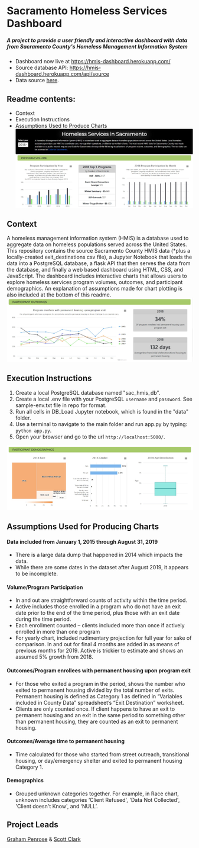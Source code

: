 # Sacramento Homeless Services Dashboard

##### A project to provide a user friendly and interactive dashboard with data from Sacramento County's Homeless Management Information System

* Dashboard now live at https://hmis-dashboard.herokuapp.com/
* Source database API: https://hmis-dashboard.herokuapp.com/api/source 
* Data source [here](https://github.com/code4sac/sacramento-county-homeless-hmis-data/tree/master/data).

## Readme contents:
* Context
* Execution Instructions
* Assumptions Used to Produce Charts
![top_of_dash](images/HMIS_dash_top.JPG)

## Context

A homeless management information system (HMIS) is a database used to aggregate data on homeless populations served across the United States. This repository contains the source Sacramento County HMIS data (\*plus a locally-created exit_destinations csv file), a Jupyter Notebook that loads the data into a PostgreSQL database, a flask API that then serves the data from the database, and finally a web based dashboard using HTML, CSS, and JavaScript. The dashboard includes interactive charts that allows users to explore homeless services program volumes, outcomes, and participant demographics. An explanation of assumptions made for chart plotting is also included at the bottom of this readme.
![mid_dash](images/HMIS_dash_middle.JPG)


## Execution Instructions

1. Create a local PostgreSQL database named "sac_hmis_db".
2. Create a local .env file with your PostgreSQL `username` and `password`. See sample-env.txt file in repo for format.
3. Run all cells in DB_Load Jupyter notebook, which is found in the "data" folder.
4. Use a terminal to navigate to the main folder and run app.py by typing: `python app.py`.
5. Open your browser and go to the url `http://localhost:5000/`.

![bottom_dash](images/HMIS_dash_bottom.JPG)


## Assumptions Used for Producing Charts

#### Data included from January 1, 2015 through August 31, 2019

- There is a large data dump that happened in 2014 which impacts the data.
- While there are some dates in the dataset after August 2019, it appears to be incomplete.

#### Volume/Program Participation

- In and out are straightforward counts of activity within the time period.
- Active includes those enrolled in a program who do not have an exit date prior to the end of the time period, plus those with an exit date during the time period.
- Each enrollment counted – clients included more than once if actively enrolled in more than one program
- For yearly chart, included rudimentary projection for full year for sake of comparison. In and out for final 4 months are added in as means of previous months for 2019. Active is trickier to estimate and shows an assumed 5% growth from 2018.

#### Outcomes/Program enrollees with permanent housing upon program exit

- For those who exited a program in the period, shows the number who exited to permanent housing divided by the total number of exits. Permanent housing is defined as Category 1 as defined in “Variables included in County Data” spreadsheet’s “Exit Destination” worksheet.
- Clients are only counted once. If client happens to have an exit to permanent housing and an exit in the same period to something other than permanent housing, they are counted as an exit to permanent housing.

#### Outcomes/Average time to permanent housing

- Time calculated for those who started from street outreach, transitional housing, or day/emergency shelter and exited to permanent housing Category 1.

#### Demographics

- Grouped unknown categories together. For example, in Race chart, unknown includes categories ‘Client Refused', 'Data Not Collected', 'Client doesn't Know', and ‘NULL’.

## Project Leads

[Graham Penrose](https://www.linkedin.com/in/graham-penrose-ab6a7b188/) & [Scott Clark](https://www.linkedin.com/in/scott-d-clark/)
